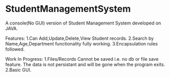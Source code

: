 # StudentManagementSystem

A console(No GUI) version of Student Management System developed on JAVA.

Features:
1.Can Add,Update,Delete,View Student records.
2.Search by Name,Age,Department functionality fully working.
3.Encapsulation rules followed.

Work In Progress:
1.Files/Records Cannot be saved i.e. no db or file save feature. The data is not persistant and will be gone when the program exits.
2.Basic GUI.

